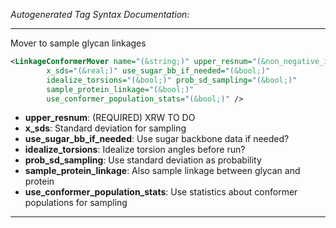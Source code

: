 _Autogenerated Tag Syntax Documentation:_

---
Mover to sample glycan linkages

```xml
<LinkageConformerMover name="(&string;)" upper_resnum="(&non_negative_integer;)"
        x_sds="(&real;)" use_sugar_bb_if_needed="(&bool;)"
        idealize_torsions="(&bool;)" prob_sd_sampling="(&bool;)"
        sample_protein_linkage="(&bool;)"
        use_conformer_population_stats="(&bool;)" />
```

-   **upper_resnum**: (REQUIRED) XRW TO DO
-   **x_sds**: Standard deviation for sampling
-   **use_sugar_bb_if_needed**: Use sugar backbone data if needed?
-   **idealize_torsions**: Idealize torsion angles before run?
-   **prob_sd_sampling**: Use standard deviation as probability
-   **sample_protein_linkage**: Also sample linkage between glycan and protein
-   **use_conformer_population_stats**: Use statistics about conformer populations for sampling

---
